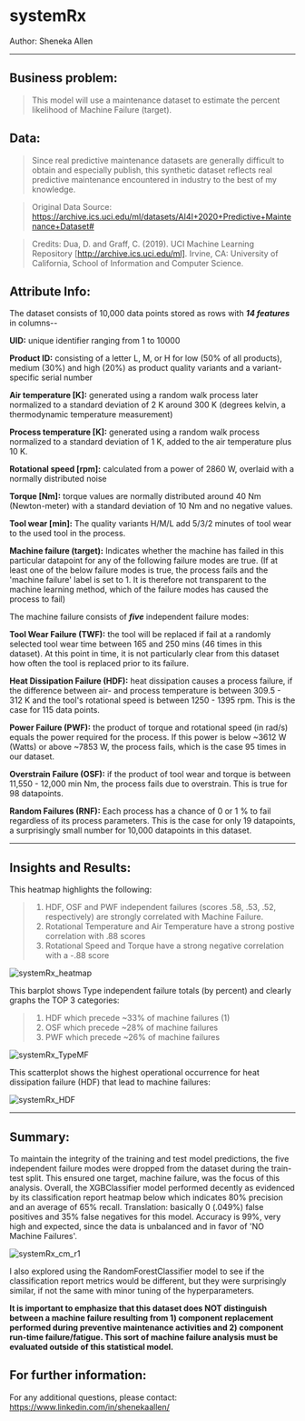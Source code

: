 # systemRx


Author: Sheneka Allen


---


## Business problem:
>This model will use a maintenance dataset to estimate the percent likelihood of Machine Failure (target).

## Data:
>Since real predictive maintenance datasets are generally difficult to obtain and especially publish, 
>this synthetic dataset reflects real predictive maintenance encountered in industry to the best of my knowledge.

>Original Data Source: https://archive.ics.uci.edu/ml/datasets/AI4I+2020+Predictive+Maintenance+Dataset#

>Credits: Dua, D. and Graff, C. (2019). UCI Machine Learning Repository [http://archive.ics.uci.edu/ml]. 
>Irvine, CA: University of California, School of Information and Computer Science.

## Attribute Info:

The dataset consists of 10,000 data points stored as rows with **_14 features_** in columns--

**UID:** unique identifier ranging from 1 to 10000

**Product ID:** consisting of a letter L, M, or H for low (50% of all products), medium (30%) and high (20%) as product quality variants and a variant-specific serial number

**Air temperature [K]:** generated using a random walk process later normalized to a standard deviation of 2 K around 300 K (degrees kelvin, a thermodynamic temperature measurement)

**Process temperature [K]:** generated using a random walk process normalized to a standard deviation of 1 K, added to the air temperature plus 10 K.

**Rotational speed [rpm]:** calculated from a power of 2860 W, overlaid with a normally distributed noise

**Torque [Nm]:** torque values are normally distributed around 40 Nm (Newton-meter) with a standard deviation of 10 Nm and no negative values.

**Tool wear [min]:** The quality variants H/M/L add 5/3/2 minutes of tool wear to the used tool in the process.

**Machine failure (target):** Indicates whether the machine has failed in this particular datapoint for any of the following failure modes are true. (If at least one of the below failure modes is true, the process fails and the 'machine failure' label is set to 1. It is therefore not transparent to the machine learning method, which of the failure modes has caused the process to fail)

The machine failure consists of **_five_** independent failure modes:

**Tool Wear Failure (TWF):** the tool will be replaced if fail at a randomly selected tool wear time between 165 and 250 mins (46 times in this dataset). At this point in time, it is not particularly clear from this dataset how often the tool is replaced prior to its failure.

**Heat Dissipation Failure (HDF):** heat dissipation causes a process failure, if the difference between air- and process temperature is between 309.5 - 312 K and the tool's rotational speed is between 1250 - 1395 rpm. This is the case for 115 data points.

**Power Failure (PWF):** the product of torque and rotational speed (in rad/s) equals the power required for the process. If this power is below ~3612 W (Watts) or above ~7853 W, the process fails, which is the case 95 times in our dataset.

**Overstrain Failure (OSF):** if the product of tool wear and torque is between 11,550 - 12,000 min Nm, the process fails due to overstrain. This is true for 98 datapoints.

**Random Failures (RNF):** Each process has a chance of 0 or 1 % to fail regardless of its process parameters. This is the case for only 19 datapoints, a surprisingly small number for 10,000 datapoints in this dataset.

---


## Insights and Results: 


This heatmap highlights the following:
>1.  HDF, OSF and PWF independent failures (scores .58, .53, .52, respectively) are strongly correlated with Machine Failure.
>2.  Rotational Temperature and Air Temperature have a strong postive correlation with .88 scores
>3.  Rotational Speed and Torque have a strong negative correlation with a -.88 score

![systemRx_heatmap](https://user-images.githubusercontent.com/100389581/168302971-ec15d067-80a6-4e21-83e6-64c0a7a4145c.png)


This barplot shows Type independent failure totals (by percent) and clearly graphs the TOP 3 categories:
>1. HDF which precede ~33% of machine failures (1)
>2. OSF which precede ~28% of machine failures
>3. PWF which precede ~26% of machine failures

![systemRx_TypeMF](https://user-images.githubusercontent.com/100389581/168302674-5a3aa8a7-b4cd-463b-9840-2967474d483a.png)


This scatterplot shows the highest operational occurrence for heat dissipation failure (HDF) that lead to machine failures:

![systemRx_HDF](https://user-images.githubusercontent.com/100389581/168303099-b6e8c580-30e3-4572-8d20-7ef5fc76bcf0.png)





---
## Summary:

To maintain the integrity of the training and test model predictions, the five independent failure modes were dropped from the dataset during the train-test split.  This ensured one target, machine failure, was the focus of this analysis.  Overall, the XGBClassifier model performed decently as evidenced by its classification report heatmap below which indicates 80% precision and an average of 65% recall.  Translation: basically 0 (.049%) false positives and 35% false negatives for this model. Accuracy is 99%, very high and expected, since the data is unbalanced and in favor of 'NO Machine Failures'.


![systemRx_cm_r1](https://user-images.githubusercontent.com/100389581/169563095-9e29cab3-ae94-45e1-b1d6-af48d193a9a3.png)



I also explored using the RandomForestClassifier model to see if the classification report metrics would be different, but they were surprisingly similar, if not the same with minor tuning of the hyperparameters.

**It is important to emphasize that this dataset does NOT distinguish between a machine failure resulting from 1) component replacement performed during preventive maintenance activities and 2) component run-time failure/fatigue.  This sort of machine failure analysis must be evaluated outside of this statistical model.**

## For further information:
For any additional questions, please contact: https://www.linkedin.com/in/shenekaallen/
